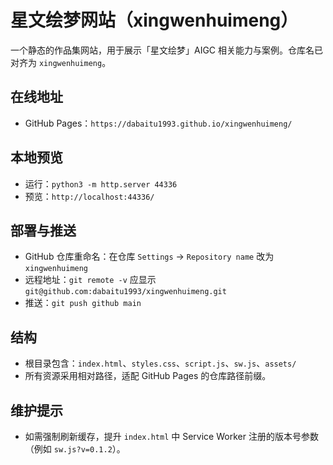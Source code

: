 # 星文绘梦网站（xingwenhuimeng）

一个静态的作品集网站，用于展示「星文绘梦」AIGC 相关能力与案例。仓库名已对齐为 `xingwenhuimeng`。

## 在线地址
- GitHub Pages：`https://dabaitu1993.github.io/xingwenhuimeng/`

## 本地预览
- 运行：`python3 -m http.server 44336`
- 预览：`http://localhost:44336/`

## 部署与推送
- GitHub 仓库重命名：在仓库 `Settings` → `Repository name` 改为 `xingwenhuimeng`
- 远程地址：`git remote -v` 应显示 `git@github.com:dabaitu1993/xingwenhuimeng.git`
- 推送：`git push github main`

## 结构
- 根目录包含：`index.html`、`styles.css`、`script.js`、`sw.js`、`assets/`
- 所有资源采用相对路径，适配 GitHub Pages 的仓库路径前缀。

## 维护提示
- 如需强制刷新缓存，提升 `index.html` 中 Service Worker 注册的版本号参数（例如 `sw.js?v=0.1.2`）。